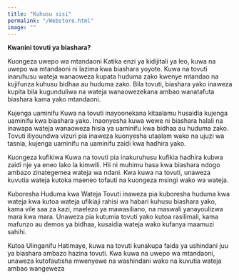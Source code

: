 ```yaml
---
title: "Kuhusu sisi"
permalink: "/Webstore.html"
image: ""
---
```

**Kwanini tovuti ya biashara?**

Kuongeza uwepo wa mtandaoni
Katika enzi ya kidijitali ya leo, kuwa na uwepo wa mtandaoni ni lazima kwa biashara yoyote. Kuwa na tovuti inaruhusu wateja wanaoweza kupata huduma zako kwenye mtandao na kujifunza kuhusu bidhaa au huduma zako. Bila tovuti, biashara yako inaweza kupita bila kugunduliwa na wateja wanaowezekana ambao wanatafuta biashara kama yako mtandaoni.

Kujenga uaminifu
Kuwa na tovuti inayoonekana kitaalamu husaidia kujenga uaminifu kwa biashara yako. Inaonyesha kuwa wewe ni biashara halali na inawapa wateja wanaoweza hisia ya uaminifu kwa bidhaa au huduma zako. Tovuti iliyoundwa vizuri pia inaweza kuonyesha utaalam wako na ujuzi wa tasnia, kujenga uaminifu na uaminifu zaidi kwa hadhira yako.

Kuongeza kufikiwa
Kuwa na tovuti pia inakuruhusu kufikia hadhira kubwa zaidi nje ya eneo lako la kimwili. Hii ni muhimu hasa kwa biashara ndogo ambazo zinategemea wateja wa ndani. Kwa kuwa na tovuti, unaweza kuvutia wateja kutoka maeneo tofauti na kuongeza msingi wako wa wateja.

Kuboresha Huduma kwa Wateja
Tovuti inaweza pia kuboresha huduma kwa wateja kwa kutoa wateja ufikiaji rahisi wa habari kuhusu biashara yako, kama vile saa za kazi, maelezo ya mawasiliano, na maswali yanayoulizwa mara kwa mara. Unaweza pia kutumia tovuti yako kutoa rasilimali, kama mafunzo au demos ya bidhaa, kusaidia wateja wako kufanya maamuzi sahihi.

Kutoa Ulinganifu
Hatimaye, kuwa na tovuti kunakupa faida ya ushindani juu ya biashara ambazo hazina tovuti. Kwa kuwa na uwepo wa mtandaoni, unaweza kutofautisha mwenyewe na washindani wako na kuvutia wateja ambao wangeweza
